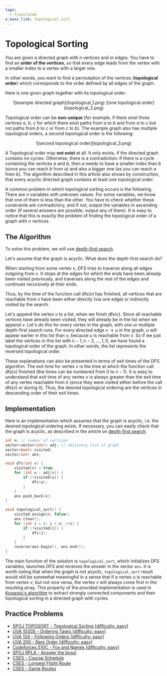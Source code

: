 ```yaml
---
tags:
  - Translated
e_maxx_link: topological_sort
---
```


# Topological Sorting

You are given a directed graph with $n$ vertices and $m$ edges.
You have to find an **order of the vertices**, so that every edge leads from the vertex with a smaller index to a vertex with a larger one.

In other words, you want to find a permutation of the vertices (**topological order**) which corresponds to the order defined by all edges of the graph.

Here is one given graph together with its topological order:

<center>
![example directed graph](topological_1.png)
![one topological order](topological_2.png)
</center>

Topological order can be **non-unique** (for example, if there exist three vertices $a$, $b$, $c$ for which there exist paths from $a$ to $b$ and from $a$ to $c$ but not paths from $b$ to $c$ or from $c$ to $b$).
The example graph also has multiple topological orders, a second topological order is the following:
<center>
![second topological order](topological_3.png)
</center>

A Topological order may **not exist** at all.
It only exists, if the directed graph contains no cycles.
Otherwise, there is a contradiction: if there is a cycle containing the vertices $a$ and $b$, then $a$ needs to have a smaller index than $b$ (since you can reach $b$ from $a$) and also a bigger one (as you can reach $a$ from $b$).
The algorithm described in this article also shows by construction, that every acyclic directed graph contains at least one topological order.

A common problem in which topological sorting occurs is the following. There are $n$ variables with unknown values. For some variables, we know that one of them is less than the other. You have to check whether these constraints are contradictory, and if not, output the variables in ascending order (if several answers are possible, output any of them). It is easy to notice that this is exactly the problem of finding the topological order of a graph with $n$ vertices.

## The Algorithm

To solve this problem, we will use [depth-first search](depth-first-search.md).

Let's assume that the graph is acyclic. What does the depth-first search do?

When starting from some vertex $v$, DFS tries to traverse along all edges outgoing from $v$.
It stops at the edges for which the ends have been already been visited previously, and traverses along the rest of the edges and continues recursively at their ends.

Thus, by the time of the function call $\text{dfs}(v)$ has finished, all vertices that are reachable from $v$ have been either directly (via one edge) or indirectly visited by the search.

Let's append the vertex $v$ to a list, when we finish $\text{dfs}(v)$. Since all reachable vertices have already been visited, they will already be in the list when we append $v$.
Let's do this for every vertex in the graph, with one or multiple depth-first search runs.
For every directed edge $v \rightarrow u$ in the graph, $u$ will appear earlier in this list than $v$, because $u$ is reachable from $v$.
So if we just label the vertices in this list with $n-1, n-2, \dots, 1, 0$, we have found a topological order of the graph.
In other words, the list represents the reversed topological order.

These explanations can also be presented in terms of exit times of the DFS algorithm.
The exit time for vertex $v$ is the time at which the function call $\text{dfs}(v)$ finished (the times can be numbered from $0$ to $n-1$).
It is easy to understand that exit time of any vertex $v$ is always greater than the exit time of any vertex reachable from it (since they were visited either before the call $\text{dfs}(v)$ or during it). Thus, the desired topological ordering are the vertices in descending order of their exit times.

## Implementation

Here is an implementation which assumes that the graph is acyclic, i.e. the desired topological ordering exists. If necessary, you can easily check that the graph is acyclic, as described in the article on [depth-first search](depth-first-search.md).

```cpp
int n; // number of vertices
vector<vector<int>> adj; // adjacency list of graph
vector<bool> visited;
vector<int> ans;

void dfs(int v) {
    visited[v] = true;
    for (int u : adj[v]) {
        if (!visited[u]) {
            dfs(u);
        }
    }
    ans.push_back(v);
}

void topological_sort() {
    visited.assign(n, false);
    ans.clear();
    for (int i = 0; i < n; ++i) {
        if (!visited[i]) {
            dfs(i);
        }
    }
    reverse(ans.begin(), ans.end());
}
```

The main function of the solution is `topological_sort`, which initializes DFS variables, launches DFS and receives the answer in the vector `ans`. It is worth noting that when the graph is not acyclic, `topological_sort` result would still be somewhat meaningful in a sense that if a vertex $u$ is reachable from vertex $v$, but not vice versa, the vertex $v$ will always come first in the resulting array. This property of the provided implementation is used in [Kosaraju's algorithm](./strongly-connected-components.md) to extract strongly connected components and their topological sorting in a directed graph with cycles.

## Practice Problems

- [SPOJ TOPOSORT - Topological Sorting [difficulty: easy]](http://www.spoj.com/problems/TOPOSORT/)
- [UVA 10305 - Ordering Tasks [difficulty: easy]](https://onlinejudge.org/index.php?option=com_onlinejudge&Itemid=8&page=show_problem&problem=1246)
- [UVA 124 - Following Orders [difficulty: easy]](https://onlinejudge.org/index.php?option=onlinejudge&page=show_problem&problem=60)
- [UVA 200 - Rare Order [difficulty: easy]](https://onlinejudge.org/index.php?option=onlinejudge&page=show_problem&problem=136)
- [Codeforces 510C - Fox and Names [difficulty: easy]](http://codeforces.com/problemset/problem/510/C)
- [SPOJ RPLA - Answer the boss!](https://www.spoj.com/problems/RPLA/)
- [CSES - Course Schedule](https://cses.fi/problemset/task/1679)
- [CSES - Longest Flight Route](https://cses.fi/problemset/task/1680)
- [CSES - Game Routes](https://cses.fi/problemset/task/1681)
